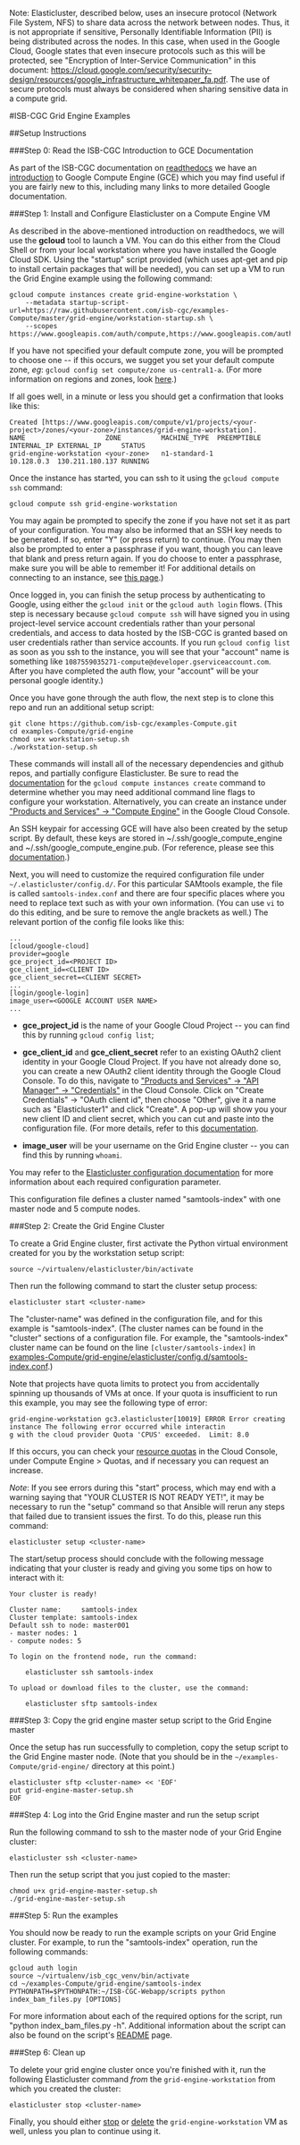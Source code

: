 
Note: Elasticluster, described below, uses an insecure protocol (Network File System, NFS) to share data across the network between nodes. Thus, it is not appropriate if sensitive, Personally Identifiable Information (PII) is being distributed across the nodes. In this case, when used in the Google Cloud, Google states that even insecure protocols such as this will be protected, see "Encryption of Inter-Service Communication" in this document:
https://cloud.google.com/security/security-design/resources/google_infrastructure_whitepaper_fa.pdf. The use of secure protocols must always be considered when sharing sensitive data in a compute grid.




#ISB-CGC Grid Engine Examples

##Setup Instructions

###Step 0: Read the ISB-CGC Introduction to GCE Documentation

As part of the ISB-CGC documentation on [readthedocs](http://isb-cancer-genomics-cloud.readthedocs.org/en/latest/index.html) 
we have an [introduction](http://isb-cancer-genomics-cloud.readthedocs.org/en/latest/sections/gcp-info/GCE-101.html) to Google Compute Engine (GCE) which you may find useful if you are fairly new to this, including many links to more detailed Google documentation.

###Step 1: Install and Configure Elasticluster on a Compute Engine VM

As described in the above-mentioned introduction on readthedocs, we will use the **gcloud** tool to launch a VM.  You can do this either from the Cloud Shell or from your local workstation where you have installed the Google Cloud SDK.  Using the "startup" script provided (which uses apt-get and pip to install certain packages that will be needed), you can set up a VM to run the Grid Engine example using the following command:
```
gcloud compute instances create grid-engine-workstation \
    --metadata startup-script-url=https://raw.githubusercontent.com/isb-cgc/examples-Compute/master/grid-engine/workstation-startup.sh \
    --scopes https://www.googleapis.com/auth/compute,https://www.googleapis.com/auth/devstorage.full_control
```
If you have not specified your default compute zone, you will be prompted to choose one -- if this occurs, we sugget you set your default compute zone, *eg*: ``gcloud config set compute/zone us-central1-a``.  (For more information on regions and zones, look [here](https://cloud.google.com/compute/docs/zones).)  

If all goes well, in a minute or less you should get a confirmation that looks like this:
```
Created [https://www.googleapis.com/compute/v1/projects/<your-project>/zones/<your-zone>/instances/grid-engine-workstation].
NAME                    ZONE          MACHINE_TYPE  PREEMPTIBLE INTERNAL_IP EXTERNAL_IP     STATUS
grid-engine-workstation <your-zone>   n1-standard-1             10.128.0.3  130.211.180.137 RUNNING
```

Once the instance has started, you can ssh to it using the ``gcloud compute ssh`` command:
```
gcloud compute ssh grid-engine-workstation
```
You may again be prompted to specify the zone if you have not set it as part of your configuration.  You may also be informed that an SSH key needs to be generated.  If so, enter "Y" (or press return) to continue.  (You may then also be prompted to enter a passphrase if you want, though you can leave that blank and press return again.  If you do choose to enter a passphrase, make sure you will be able to remember it!  For additional details on connecting to an instance, see [this page](https://cloud.google.com/compute/docs/instances/connecting-to-instance).)

Once logged in, you can finish the setup process by authenticating to Google, using either the ``gcloud init`` or the ``gcloud auth login`` flows.  (This step is necessary because ``gcloud compute ssh`` will have signed you in using project-level service account credentials rather than your personal credentials, and access to data hosted by the ISB-CGC is granted based on user credentials rather than service accounts.  If you run ``gcloud config list`` as soon as you ssh to the instance, you will see that your "account" name is something like ``1087559035271-compute@developer.gserviceaccount.com``.  After you have completed the auth flow, your "account" will be your personal google identity.)

Once you have gone through the auth flow, the next step is to clone this repo and run an additional setup script:
```
git clone https://github.com/isb-cgc/examples-Compute.git
cd examples-Compute/grid-engine
chmod u+x workstation-setup.sh
./workstation-setup.sh
```
These commands will install all of the necessary dependencies and github repos, and partially configure Elasticluster.  Be sure to read the [documentation](https://cloud.google.com/sdk/gcloud/reference/compute/instances/create) for the ``gcloud compute instances create`` command to determine whether you may need additional command line flags to configure your workstation.  Alternatively, you can create an instance under ["Products and Services" -> "Compute Engine"](https://console.cloud.google.com/compute) in the Google Cloud Console.

An SSH keypair for accessing GCE will have also been created by the setup script.  By default, these keys are stored in ~/.ssh/google_compute_engine and ~/.ssh/google_compute_engine.pub.  (For reference, please see this [documentation](http://googlegenomics.readthedocs.org/en/latest/use_cases/setup_gridengine_cluster_on_compute_engine/index.html#index-generating-ssh-keypair).) 

Next, you will need to customize the required configuration file under ``~/.elasticluster/config.d/``.  For this particular SAMtools example, the file is called ``samtools-index.conf`` and there are four specific places where you need to replace text such as <PROJECT ID> with your own information.  (You can use ``vi`` to do this editing, and be sure to remove the angle brackets as well.)  The relevant portion of the config file looks like this:
```
...
[cloud/google-cloud]
provider=google
gce_project_id=<PROJECT ID> 
gce_client_id=<CLIENT ID>
gce_client_secret=<CLIENT SECRET>
...
[login/google-login]
image_user=<GOOGLE ACCOUNT USER NAME>
...
```

  * **gce_project_id** is the name of your Google Cloud Project -- you can find this by running ``gcloud config list``;

  *  **gce_client_id** and **gce_client_secret** refer to an existing OAuth2 client identity in your Google Cloud Project.  If you have not already done so, you can create a new OAuth2 client identity through the Google Cloud Console.  To do this, navigate to  ["Products and Services" -> "API Manager" -> "Credentials"](https://console.cloud.google.com/apis/credentials) in the Cloud Console.  Click on "Create Credentials" -> "OAuth client id", then choose "Other", give it a name such as "Elasticluster1" and click "Create". A pop-up will show you your new client ID and client secret, which you can cut and paste into the configuration file. (For more details, refer to this [documentation](http://googlegenomics.readthedocs.org/en/latest/use_cases/setup_gridengine_cluster_on_compute_engine/index.html#index-obtaining-client-id-and-client-secrets).

  * **image_user** will be your username on the Grid Engine cluster -- you can find this by running ``whoami``.

You may refer to the [Elasticluster configuration documentation](http://elasticluster.readthedocs.org/en/latest/configure.html) for more information about each required configuration parameter.

This configuration file defines a cluster named "samtools-index" with one master node and 5 compute nodes.

###Step 2: Create the Grid Engine Cluster

To create a Grid Engine cluster, first activate the Python virtual environment created for you by the workstation setup script:
```
source ~/virtualenv/elasticluster/bin/activate
```

Then run the following command to start the cluster setup process:
```
elasticluster start <cluster-name>
```

The "cluster-name" was defined in the configuration file, and for this example is "samtools-index".  (The cluster names can be found in the "cluster" sections of a configuration file.  For example, the "samtools-index" cluster name can be found on the line ``[cluster/samtools-index]`` in [examples-Compute/grid-engine/elasticluster/config.d/samtools-index.conf](./elasticluster/config.d/samtools-index.conf).)

Note that projects have quota limits to protect you from accidentally spinning up thousands of VMs at once.  If your quota is insufficient to run this example, you may see the following type of error: 
```
grid-engine-workstation gc3.elasticluster[10019] ERROR Error creating instance The following error occurred while interactin
g with the cloud provider Quota 'CPUS' exceeded.  Limit: 8.0
```
If this occurs, you can check your [resource quotas](https://cloud.google.com/compute/docs/resource-quotas?hl=en_US&_ga=1.140308788.601337122.1456702511) in the Cloud Console, under Compute Engine > Quotas, and if necessary you can request an increase.

*Note*: If you see errors during this "start" process, which may end with a warning saying that "YOUR CLUSTER IS NOT READY  YET!", it may be necessary to run the "setup" command so that Ansible will rerun any steps that failed due to transient issues the first.  To do this, please run this command:
```
elasticluster setup <cluster-name>
```

The start/setup process should conclude with the following message indicating that your cluster is ready and giving you some tips on how to interact with it:
```
Your cluster is ready!

Cluster name:     samtools-index
Cluster template: samtools-index
Default ssh to node: master001
- master nodes: 1
- compute nodes: 5

To login on the frontend node, run the command:

    elasticluster ssh samtools-index

To upload or download files to the cluster, use the command:

    elasticluster sftp samtools-index
```

###Step 3: Copy the grid engine master setup script to the Grid Engine master 

Once the setup has run successfully to completion, copy the setup script to the Grid Engine master node.  (Note that you should be in the ``~/examples-Compute/grid-engine/`` directory at this point.)
```
elasticluster sftp <cluster-name> << 'EOF'
put grid-engine-master-setup.sh
EOF
```

###Step 4: Log into the Grid Engine master and run the setup script

Run the following command to ssh to the master node of your Grid Engine cluster:
```
elasticluster ssh <cluster-name>
```

Then run the setup script that you just copied to the master:
```
chmod u+x grid-engine-master-setup.sh
./grid-engine-master-setup.sh
```

###Step 5: Run the examples

You should now be ready to run the example scripts on your Grid Engine cluster.  For example, to run the "samtools-index" operation, run the following commands:
```
gcloud auth login
source ~/virtualenv/isb_cgc_venv/bin/activate
cd ~/examples-Compute/grid-engine/samtools-index
PYTHONPATH=$PYTHONPATH:~/ISB-CGC-Webapp/scripts python index_bam_files.py [OPTIONS]
```

For more information about each of the required options for the script, run "python index_bam_files.py -h".  Additional information about the script can also be found on the script's [README](./samtools-index/README.md) page.

###Step 6: Clean up

To delete your grid engine cluster once you're finished with it, run the following Elasticluster command *from* the ``grid-engine-workstation`` from which you created the cluster:
```
elasticluster stop <cluster-name>
```
Finally, you should either [stop](https://cloud.google.com/compute/docs/reference/latest/instances/stop) or [delete](https://cloud.google.com/compute/docs/reference/latest/instances/delete) the ``grid-engine-workstation`` VM as well, unless you plan to continue using it.
